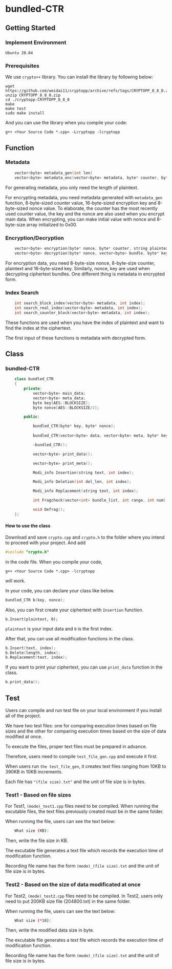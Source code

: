 # bundled-CTR

## Getting Started

### Implement Environment

```
Ubuntu 20.04
```

### Prerequisites

We use ```crypto++``` library.
You can install the library by following below:

```
wget https://github.com/weidai11/cryptopp/archive/refs/tags/CRYPTOPP_8_8_0.zip
unzip CRYPTOPP_8_8_0.zip
cd ./cryptopp-CRYPTOPP_8_8_0
make
make test
sudo make install
```
And you can use the library when you compile your code:

```
g++ <Your Source Code *.cpp> -Lcryptopp -lcryptopp
```
## Function

### Metadata

```C++
	vector<byte> metadata_gen(int len)
	vector<byte> metadata_enc(vector<byte> metadata, byte* counter, byte* key, byte* nonce)
```
For generating metadata, you only need the length of plaintext.

For encrypting metadata, you need metadata generated with ```metadata_gen``` function, 8-byte-sized counter value, 16-byte-sized encryption key and 8-byte-sized nonce value. To elaborate, the counter has the most recently used counter value, the key and the nonce are also used when you encrypt main data. When encrypting, you can make initial value with nonce and 8-byte-size array initialized to 0x00.

### Encryption/Decryption

```C++
	vector<byte> encryption(byte* nonce, byte* counter, string plaintext, byte* key)
	vector<byte> decryption(byte* nonce, vector<byte> bundle, byte* key, vector<byte> metadata)
```

For encryption data, you need 8-byte-size nonce, 8-byte-size counter, plaintext and 16-byte-sized key. Similarly, nonce, key are used when decrypting ciphertext bundles. One different thing is metadata in encrypted form.  
### Index Search

```C++
	int search_block_index(vector<byte> metadata, int index);
	int search_real_index(vector<byte> metadata, int index);
	int search_counter_block(vector<byte> metadata, int index);
```

These functions are used when you have the index of plaintext and want to find the index at the ciphertext.

The first input of these functions is metadata wirh decrypted form.

## Class

### bundled-CTR
```C++
	class bundled_CTR
	{
		private:
			vector<byte> main_data;
			vector<byte> meta_data;
			byte key[AES::BLOCKSIZE];
			byte nonce[AES::BLOCKSIZE/2];

		public:

			bundled_CTR(byte* key, byte* nonce);
	
			bundled_CTR(vector<byte> data, vector<byte> meta, byte* key, byte* nonce);

			~bundled_CTR();

			vector<byte> print_data();

			vector<byte> print_meta();

			Modi_info Insertion(string text, int index);

			Modi_info Deletion(int del_len, int index);

			Modi_info Replacement(string text, int index);

			int Fragcheck(vector<int> bundle_list, int range, int num);

			void Defrag();
	};
```
#### How to use the class

Download and save ```crypto.cpp``` and ```crypto.h``` to the folder where you intend to proceed with your project.
And add
```C++
#include "crypto.h"
```
in the code file.
When you compile your code,
```
g++ <Your Source Code *.cpp> -lcryptopp
```
will work.

In your code, you can declare your class like below.
```C++
bundled_CTR b(key, nonce);
```
Also, you can first create your ciphertext with ```Insertion``` function.
```
b.Insert(plaintext, 0);
```
```plaintext``` is your input data and ```0``` is the first index.

After that, you can use all modification functions in the class.
```C++
b.Insert(text, index);
b.Delete(length, index);
b.Replacement(text, index);
```
If you want to print your ciphertext, you can use ```print_data``` function in the class.

```C++
b.print_data();
```

## Test

Users can compile and run test file on your local environment if you install all of the project.

We have two test files: one for comparing execution times based on file sizes and the other for comparing execution times based on the size of data modified at once.

To execute the files, proper text files must be prepared in advance.

Therefore, users need to compile ```test_file_gen.cpp``` and execute it first.

When users run ```the test_file_gen```, it creates text files ranging from 10KB to 390KB in 10KB increments.

Each file has ```"(file size).txt"``` and the unit of file size is in bytes.

### Test1 - Based on file sizes

For Test1, ```(mode)_test1.cpp``` files need to be compiled. When running the excutable files, the text files previously created must be in the same folder.

When running the file, users can see the text below:

```bash
	What size (KB): 
```

Then, write the file size in KB.

The excutable file generates a text file which records the execution time of modification function.

Recording file name has the form ```(mode)_(file size).txt``` and the unit of file size is in bytes.

### Test2 - Based on the size of data modificated at once

For Test2, ```(mode)_test2.cpp``` files need to be compiled. In Test2, users only need to put 200KB size file (204800.txt) in the same folder.

When running the file, users can see the text below:

```bash
	What size (*10): 
```

Then, write the modified data size in byte.

The excutable file generates a text file which records the execution time of modification function.

Recording file name has the form ```(mode)_(file size).txt``` and the unit of file size is in bytes.


